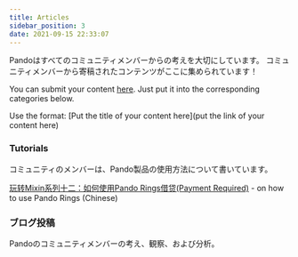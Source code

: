 ```yaml
---
title: Articles
sidebar_position: 3
date: 2021-09-15 22:33:07
---
```


Pandoはすべてのコミュニティメンバーからの考えを大切にしています。 コミュニティメンバーから寄稿されたコンテンツがここに集められています！

You can submit your content [here](https://github.com/fox-one/docs.pando.im/tree/master/docs/community/articles.md). Just put it into the corresponding categories below.

Use the format: \[Put the title of your content here\](put the link of your content here)

### Tutorials

コミュニティのメンバーは、Pando製品の使用方法について書いています。

[玩转Mixin系列十二：如何使用Pando Rings借贷(Payment Required)](https://prsdigg.com/articles/39cae74e-385c-4eab-9b45-cc58800e0493) - on how to use Pando Rings (Chinese)

### ブログ投稿

Pandoのコミュニティメンバーの考え、観察、および分析。